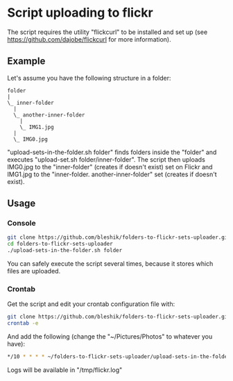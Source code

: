 # Script uploading to flickr
The script requires the utility "flickcurl" to be installed and set up (see https://github.com/dajobe/flickcurl for more information).

## Example
Let's assume you have the following structure in a folder:
```
folder
|
\_ inner-folder
  |
  \_ another-inner-folder
    |
    \_ IMG1.jpg
  |
  \_ IMG0.jpg
```
"upload-sets-in-the-folder.sh folder" finds folders inside the "folder" and executes "upload-set.sh folder/inner-folder".
The script then uploads IMG0.jpg to the "inner-folder" (creates if doesn't exist) set on Flickr and IMG1.jpg to the "inner-folder. another-inner-folder" set (creates if doesn't exist).

## Usage
### Console
```bash
git clone https://github.com/bleshik/folders-to-flickr-sets-uploader.git
cd folders-to-flickr-sets-uploader
./upload-sets-in-the-folder.sh folder
```
You can safely execute the script several times, because it stores which files are uploaded.
### Crontab
Get the script and edit your crontab configuration file with:
```bash
git clone https://github.com/bleshik/folders-to-flickr-sets-uploader.git
crontab -e
```
And add the following (change the "~/Pictures/Photos" to whatever you have):
```bash
*/10 * * * * ~/folders-to-flickr-sets-uploader/upload-sets-in-the-folder.sh ~/Pictures/Photos >> /tmp/flickr.log 2>&1
```
Logs will be available in "/tmp/flickr.log"
